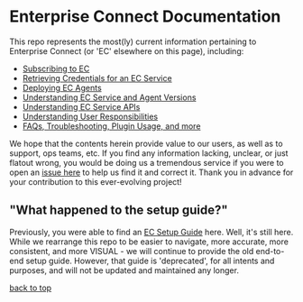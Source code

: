 # Enterprise Connect Documentation
This repo represents the most(ly) current information pertaining to Enterprise Connect (or 'EC' elsewhere on this page), including:

* [Subscribing to EC](docs/subscription.md)
* [Retrieving Credentials for an EC Service](docs/construction.md)
* [Deploying EC Agents](docs/construction.md)
* [Understanding EC Service and Agent Versions](docs/construction.md)
* [Understanding EC Service APIs](docs/construction.md)
* [Understanding User Responsibilities](docs/construction.md)
* [FAQs, Troubleshooting, Plugin Usage, and more](docs/construction.md)

We hope that the contents herein provide value to our users, as well as to support, ops teams, etc. If you find any information lacking, unclear, or just flatout wrong, you would be doing us a tremendous service if you were to open an [issue here](https://github.com/Enterprise-connect/documentation/issues) to help us find it and correct it. Thank you in advance for your contribution to this ever-evolving project!

## "What happened to the setup guide?"
Previously, you were able to find an [EC Setup Guide](https://enterprise-connect.github.io/documentation/ec-guide) here. Well, it's still here. While we rearrange this repo to be easier to navigate, more accurate, more consistent, and more VISUAL - we will continue to provide the old end-to-end setup guide. However, that guide is 'deprecated', for all intents and purposes, and will not be updated and maintained any longer.

[back to top](#enterprise-connect-documentation)